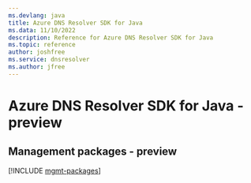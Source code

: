 ```yaml
---
ms.devlang: java
title: Azure DNS Resolver SDK for Java
ms.data: 11/10/2022
description: Reference for Azure DNS Resolver SDK for Java
ms.topic: reference
author: joshfree
ms.service: dnsresolver
ms.author: jfree
---
```

# Azure DNS Resolver SDK for Java - preview

## Management packages - preview
[!INCLUDE [mgmt-packages](dns-resolver-mgmt-index.md)]